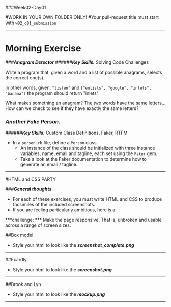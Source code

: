 ###Week02-Day01

#WORK IN YOUR OWN FOLDER ONLY!
#Your pull-request title must start with `w02_d01_submission`

---

# Morning Exercise

###***Anagram Detector***
######***Key Skills:*** Solving Code Challenges

Write a program that, given a word and a list of possible anagrams, selects the correct one(s).

In other words, given: `"listen"` and `["enlists", "google", "inlets", "banana"]` the program should return "inlets".


What makes something an anagram? The two words have the same letters...
How can we check to see if they have exactly the same letters?



### ***Another Fake Person.***
######***Key Skills:*** Custom Class Definitions, Faker, RTFM

* In a `person.rb` file, define a `Person` class.  
	* An instance of the class should be initialized with three instance variables, name, email and tagline, each set using the `Faker` gem.  
	* Take a look at the Faker documentation to determine how to generate an email / tagline. 
	
___

#HTML and CSS PARTY

###***General thoughts***:

* For each of these exercises, you must write HTML and CSS to produce facsimiles of the included screenshots.  
* If you are feeling particularly ambitious, here is a:

***challenge: *** Make the page responsive.  That is, unbroken and usable across a range of screen sizes.  

##Box model

- Style your html to look like the ***screenshot_complete.png***


---

##Ecardly

- Style your html to look like the ***screenshot.png***


---

##Brook and Lyn

- Style your html to look like the ***mockup.png***

---
